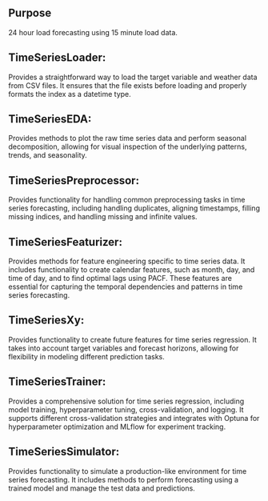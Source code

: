 ## Purpose
24 hour load forecasting using 15 minute load data.
## TimeSeriesLoader:
Provides a straightforward way to load the target variable and weather data from CSV files. It ensures that the file exists before loading and properly formats the index as a datetime type.

## TimeSeriesEDA:
Provides methods to plot the raw time series data and perform seasonal decomposition, allowing for visual inspection of the underlying patterns, trends, and seasonality.

## TimeSeriesPreprocessor:
Provides functionality for handling common preprocessing tasks in time series forecasting, including handling duplicates, aligning timestamps, filling missing indices, and handling missing and infinite values.

## TimeSeriesFeaturizer:
Provides methods for feature engineering specific to time series data. It includes functionality to create calendar features, such as month, day, and time of day, and to find optimal lags using PACF. These features are essential for capturing the temporal dependencies and patterns in time series forecasting.

## TimeSeriesXy:
Provides functionality to create future features for time series regression. It takes into account target variables and forecast horizons, allowing for flexibility in modeling different prediction tasks.

## TimeSeriesTrainer:
Provides a comprehensive solution for time series regression, including model training, hyperparameter tuning, cross-validation, and logging. It supports different cross-validation strategies and integrates with Optuna for hyperparameter optimization and MLflow for experiment tracking.

## TimeSeriesSimulator:
Provides functionality to simulate a production-like environment for time series forecasting. It includes methods to perform forecasting using a trained model and manage the test data and predictions.
